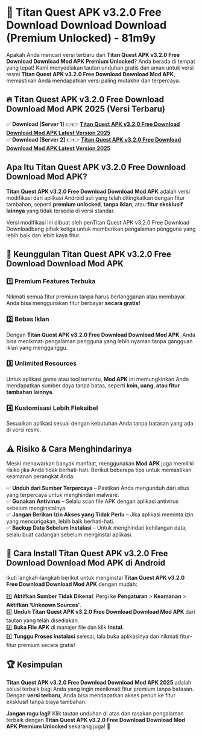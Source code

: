 # 🎯 Titan Quest APK v3.2.0 Free Download Download  Download (Premium Unlocked) -  81m9y

Apakah Anda mencari versi terbaru dari **Titan Quest APK v3.2.0 Free Download Download Mod APK Premium Unlocked**? Anda berada di tempat yang tepat! Kami menyediakan tautan unduhan gratis dan aman untuk versi resmi **Titan Quest APK v3.2.0 Free Download Download Mod APK**, memastikan Anda mendapatkan versi paling mutakhir dan terpercaya.

## 🔥 Titan Quest APK v3.2.0 Free Download Download Mod APK 2025 (Versi Terbaru)

✅ **Download [Server 1]** 👉👉 [**Titan Quest APK v3.2.0 Free Download Download Mod APK Latest Version 2025**](https://momento.my/?title=Titan_Quest_APK_v3.2.0_Free_Download_Download)  
✅ **Download [Server 2]** 👉👉 [**Titan Quest APK v3.2.0 Free Download Download Mod APK Latest Version 2025**](https://momento.my/?title=Titan_Quest_APK_v3.2.0_Free_Download_Download)  

## Apa Itu Titan Quest APK v3.2.0 Free Download Download Mod APK?

**Titan Quest APK v3.2.0 Free Download Download Mod APK** adalah versi modifikasi dari aplikasi Android asli yang telah ditingkatkan dengan fitur tambahan, seperti **premium unlocked**, **tanpa iklan**, atau **fitur eksklusif lainnya** yang tidak tersedia di versi standar.

Versi modifikasi ini dibuat oleh penTitan Quest APK v3.2.0 Free Download Downloadbang pihak ketiga untuk memberikan pengalaman pengguna yang lebih baik dan lebih kaya fitur.

## 🎯 Keunggulan Titan Quest APK v3.2.0 Free Download Download Mod APK

### 1️⃣ Premium Features Terbuka
Nikmati semua fitur premium tanpa harus berlangganan atau membayar. Anda bisa menggunakan fitur berbayar **secara gratis!**

### 2️⃣ Bebas Iklan
Dengan **Titan Quest APK v3.2.0 Free Download Download Mod APK**, Anda bisa menikmati pengalaman pengguna yang lebih nyaman tanpa gangguan iklan yang mengganggu.

### 3️⃣ Unlimited Resources
Untuk aplikasi game atau tool tertentu, **Mod APK** ini memungkinkan Anda mendapatkan sumber daya tanpa batas, seperti **koin, uang, atau fitur tambahan lainnya**.

### 4️⃣ Kustomisasi Lebih Fleksibel
Sesuaikan aplikasi sesuai dengan kebutuhan Anda tanpa batasan yang ada di versi resmi.

## ⚠️ Risiko & Cara Menghindarinya

Meski menawarkan banyak manfaat, menggunakan **Mod APK** juga memiliki risiko jika Anda tidak berhati-hati. Berikut beberapa tips untuk memastikan keamanan perangkat Anda:

✅ **Unduh dari Sumber Terpercaya** – Pastikan Anda mengunduh dari situs yang terpercaya untuk menghindari malware.  
✅ **Gunakan Antivirus** – Selalu scan file APK dengan aplikasi antivirus sebelum menginstalnya.  
✅ **Jangan Berikan Izin Akses yang Tidak Perlu** – Jika aplikasi meminta izin yang mencurigakan, lebih baik berhati-hati.  
✅ **Backup Data Sebelum Instalasi** – Untuk menghindari kehilangan data, selalu buat cadangan sebelum menginstal aplikasi.

## 📌 Cara Install Titan Quest APK v3.2.0 Free Download Download Mod APK di Android

Ikuti langkah-langkah berikut untuk menginstal **Titan Quest APK v3.2.0 Free Download Download Mod APK** dengan mudah:

1️⃣ **Aktifkan Sumber Tidak Dikenal**: Pergi ke **Pengaturan** > **Keamanan** > **Aktifkan 'Unknown Sources'**.  
2️⃣ **Unduh Titan Quest APK v3.2.0 Free Download Download Mod APK** dari tautan yang telah disediakan.  
3️⃣ **Buka File APK** di manajer file dan klik **Instal**.  
4️⃣ **Tunggu Proses Instalasi** selesai, lalu buka aplikasinya dan nikmati fitur-fitur premium secara gratis!

## 🏆 Kesimpulan

**Titan Quest APK v3.2.0 Free Download Download Mod APK 2025** adalah solusi terbaik bagi Anda yang ingin menikmati fitur premium tanpa batasan. Dengan **versi terbaru**, Anda bisa mendapatkan akses penuh ke fitur eksklusif tanpa biaya tambahan.

**Jangan ragu lagi!** Klik tautan unduhan di atas dan rasakan pengalaman terbaik dengan **Titan Quest APK v3.2.0 Free Download Download Mod APK Premium Unlocked** sekarang juga! 🚀
